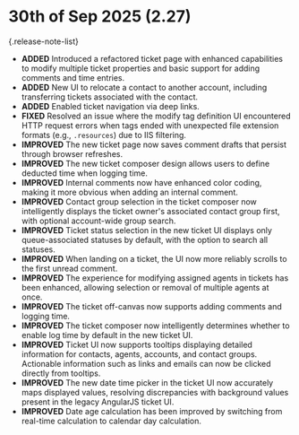 # 30th of Sep 2025 (2.27)

{.release-note-list}
- **ADDED** Introduced a refactored ticket page with enhanced capabilities to modify multiple ticket properties and basic support for adding comments and time entries.
- **ADDED** New UI to relocate a contact to another account, including transferring tickets associated with the contact.
- **ADDED** Enabled ticket navigation via deep links.
- **FIXED** Resolved an issue where the modify tag definition UI encountered HTTP request errors when tags ended with unexpected file extension formats (e.g., `.resources`) due to IIS filtering.
- **IMPROVED** The new ticket page now saves comment drafts that persist through browser refreshes.
- **IMPROVED** The new ticket composer design allows users to define deducted time when logging time.
- **IMPROVED** Internal comments now have enhanced color coding, making it more obvious when adding an internal comment.
- **IMPROVED** Contact group selection in the ticket composer now intelligently displays the ticket owner's associated contact group first, with optional account-wide group search.
- **IMPROVED** Ticket status selection in the new ticket UI displays only queue-associated statuses by default, with the option to search all statuses.
- **IMPROVED** When landing on a ticket, the UI now more reliably scrolls to the first unread comment.
- **IMPROVED** The experience for modifying assigned agents in tickets has been enhanced, allowing selection or removal of multiple agents at once.
- **IMPROVED** The ticket off-canvas now supports adding comments and logging time.
- **IMPROVED** The ticket composer now intelligently determines whether to enable log time by default in the new ticket UI.
- **IMPROVED** Ticket UI now supports tooltips displaying detailed information for contacts, agents, accounts, and contact groups. Actionable information such as links and emails can now be clicked directly from tooltips.
- **IMPROVED** The new date time picker in the ticket UI now accurately maps displayed values, resolving discrepancies with background values present in the legacy AngularJS ticket UI.
- **IMPROVED** Date age calculation has been improved by switching from real-time calculation to calendar day calculation.
